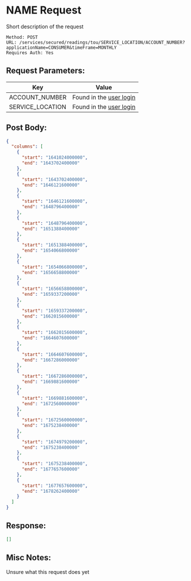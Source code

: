 # NAME Request
Short description of the request
```
Method: POST
URL: /services/secured/readings/tou/SERVICE_LOCATION/ACCOUNT_NUMBER?applicationName=CONSUMER&timeFrame=MONTHLY
Requires Auth: Yes
```

## Request Parameters:
| Key             | Value                              |
| --------------- | -----------------------------------|
|  ACCOUNT_NUMBER |  Found in the [user login](01-login.md)   |
|  SERVICE_LOCATION |  Found in the [user login](01-login.md)   |


## Post Body:
```json
{
  "columns": [
    {
      "start": "1641024000000",
      "end": "1643702400000"
    },
    {
      "start": "1643702400000",
      "end": "1646121600000"
    },
    {
      "start": "1646121600000",
      "end": "1648796400000"
    },
    {
      "start": "1648796400000",
      "end": "1651388400000"
    },
    {
      "start": "1651388400000",
      "end": "1654066800000"
    },
    {
      "start": "1654066800000",
      "end": "1656658800000"
    },
    {
      "start": "1656658800000",
      "end": "1659337200000"
    },
    {
      "start": "1659337200000",
      "end": "1662015600000"
    },
    {
      "start": "1662015600000",
      "end": "1664607600000"
    },
    {
      "start": "1664607600000",
      "end": "1667286000000"
    },
    {
      "start": "1667286000000",
      "end": "1669881600000"
    },
    {
      "start": "1669881600000",
      "end": "1672560000000"
    },
    {
      "start": "1672560000000",
      "end": "1675238400000"
    },
    {
      "start": "1674979200000",
      "end": "1675238400000"
    },
    {
      "start": "1675238400000",
      "end": "1677657600000"
    },
    {
      "start": "1677657600000",
      "end": "1678262400000"
    }
  ]
}
```

## Response:
```json
[]
```

## Misc Notes:
Unsure what this request does yet